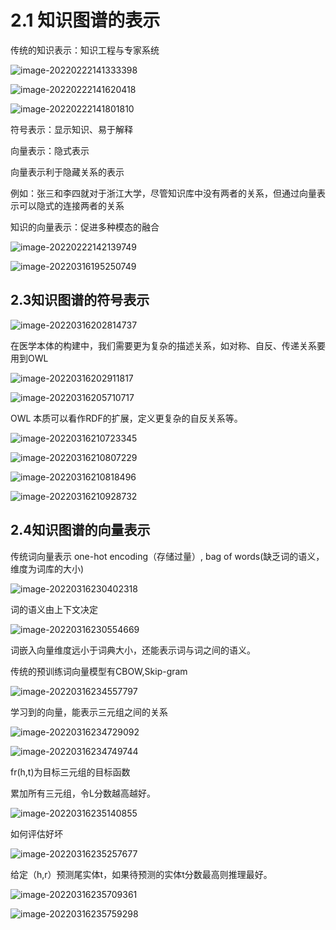 # 2.1 知识图谱的表示

传统的知识表示：知识工程与专家系统



![image-20220222141333398](https://cdn.jsdelivr.net/gh/richardzhangy26/Pic/src/image-20220222141333398.png)

![image-20220222141620418](https://cdn.jsdelivr.net/gh/richardzhangy26/Pic/src/image-20220222141620418.png)



![image-20220222141801810](https://cdn.jsdelivr.net/gh/richardzhangy26/Pic/src/image-20220222141801810.png)

符号表示：显示知识、易于解释

向量表示：隐式表示

向量表示利于隐藏关系的表示

例如：张三和李四就对于浙江大学，尽管知识库中没有两者的关系，但通过向量表示可以隐式的连接两者的关系



知识的向量表示：促进多种模态的融合

![image-20220222142139749](https://cdn.jsdelivr.net/gh/richardzhangy26/Pic/src/image-20220222142139749.png)



![image-20220316195250749](https://cdn.jsdelivr.net/gh/richardzhangy26/Pic/src/image-20220316195250749.png)

## 2.3知识图谱的符号表示

![image-20220316202814737](https://cdn.jsdelivr.net/gh/richardzhangy26/Pic/src/image-20220316202814737.png)

 在医学本体的构建中，我们需要更为复杂的描述关系，如对称、自反、传递关系要用到OWL





![image-20220316202911817](https://cdn.jsdelivr.net/gh/richardzhangy26/Pic/src/image-20220316202911817.png)



![image-20220316205710717](https://cdn.jsdelivr.net/gh/richardzhangy26/Pic/src/image-20220316205710717.png)



OWL 本质可以看作RDF的扩展，定义更复杂的自反关系等。

![image-20220316210723345](https://cdn.jsdelivr.net/gh/richardzhangy26/Pic/src/image-20220316210723345.png)

![image-20220316210807229](https://cdn.jsdelivr.net/gh/richardzhangy26/Pic/src/image-20220316210807229.png)

![image-20220316210818496](https://cdn.jsdelivr.net/gh/richardzhangy26/Pic/src/image-20220316210818496.png)

![image-20220316210928732](https://cdn.jsdelivr.net/gh/richardzhangy26/Pic/src/image-20220316210928732.png)



## 2.4知识图谱的向量表示

传统词向量表示 one-hot encoding（存储过量）, bag of words(缺乏词的语义，维度为词库的大小)

![image-20220316230402318](https://cdn.jsdelivr.net/gh/richardzhangy26/Pic/src/image-20220316230402318.png)

词的语义由上下文决定

![image-20220316230554669](https://cdn.jsdelivr.net/gh/richardzhangy26/Pic/src/image-20220316230554669.png)

词嵌入向量维度远小于词典大小，还能表示词与词之间的语义。

传统的预训练词向量模型有CBOW,Skip-gram

 

![image-20220316234557797](https://cdn.jsdelivr.net/gh/richardzhangy26/Pic/src/image-20220316234557797.png)

学习到的向量，能表示三元组之间的关系

![image-20220316234729092](https://cdn.jsdelivr.net/gh/richardzhangy26/Pic/src/image-20220316234729092.png)

![image-20220316234749744](https://cdn.jsdelivr.net/gh/richardzhangy26/Pic/src/image-20220316234749744.png)

  fr(h,t)为目标三元组的目标函数

累加所有三元组，令L分数越高越好。

![image-20220316235140855](https://cdn.jsdelivr.net/gh/richardzhangy26/Pic/src/image-20220316235140855.png)



如何评估好坏

![image-20220316235257677](https://cdn.jsdelivr.net/gh/richardzhangy26/Pic/src/image-20220316235257677.png)

给定（h,r）预测尾实体t，如果待预测的实体t分数最高则推理最好。

![image-20220316235709361](https://cdn.jsdelivr.net/gh/richardzhangy26/Pic/src/image-20220316235709361.png)

![image-20220316235759298](https://cdn.jsdelivr.net/gh/richardzhangy26/Pic/src/image-20220316235759298.png)
